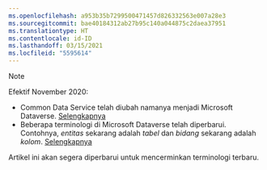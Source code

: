 ```yaml
---
ms.openlocfilehash: a953b35b7299500471457d826332563e007a28e3
ms.sourcegitcommit: bae40184312ab27b95c140a044875c2daea37951
ms.translationtype: HT
ms.contentlocale: id-ID
ms.lasthandoff: 03/15/2021
ms.locfileid: "5595614"
---
```

> [!NOTE]
> Efektif November 2020:
> - Common Data Service telah diubah namanya menjadi Microsoft Dataverse. [Selengkapnya](https://aka.ms/PAuAppBlog)
> - Beberapa terminologi di Microsoft Dataverse telah diperbarui. Contohnya, *entitas* sekarang adalah *tabel* dan *bidang* sekarang adalah *kolom*. [Selengkapnya](/powerapps/maker/data-platform/data-platform-intro)
>
> Artikel ini akan segera diperbarui untuk mencerminkan terminologi terbaru.